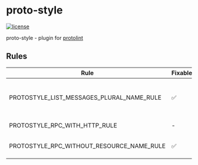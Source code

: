 # proto-style

[![license](http://img.shields.io/badge/license-MIT-red.svg?style=flat)](https://raw.githubusercontent.com/ci-space/proto-style/master/LICENSE)

proto-style - plugin for [protolint](https://github.com/yoheimuta/protolint)

## Rules

| Rule                                      | Fixable | Description                                              |
|-------------------------------------------|---------|----------------------------------------------------------|
| PROTOSTYLE_LIST_MESSAGES_PLURAL_NAME_RULE | ✅       | List request/response must have pluralized resource name |
| PROTOSTYLE_RPC_WITH_HTTP_RULE             | -       | method must have http option                             |
| PROTOSTYLE_RPC_WITHOUT_RESOURCE_NAME_RULE | ✅       | method must not contain resource name                    |
